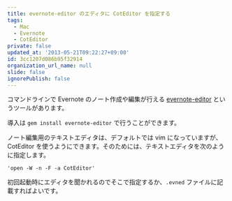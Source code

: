 ```yaml
---
title: evernote-editor のエディタに CotEditor を指定する
tags:
  - Mac
  - Evernote
  - CotEditor
private: false
updated_at: '2013-05-21T09:22:27+09:00'
id: 3cc1207d086b95f32914
organization_url_name: null
slide: false
ignorePublish: false
---
```

コマンドラインで Evernote のノート作成や編集が行える [evernote-editor](https://github.com/hpoydar/evernote-editor) というツールがあります。

導入は `gem install evernote-editor` で行うことができます。

ノート編集用のテキストエディタは、デフォルトでは vim になっていますが、CotEditor を使うようにできます。そのためには、テキストエディタを次のように指定します。

```
'open -W -n -F -a CotEditor'
```

初回起動時にエディタを聞かれるのでそこで指定するか、`.evned` ファイルに記載すればよいです。
